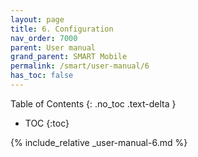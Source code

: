 ```yaml
---
layout: page
title: 6. Configuration
nav_order: 7000
parent: User manual
grand_parent: SMART Mobile
permalink: /smart/user-manual/6
has_toc: false
---
```

Table of Contents
{: .no_toc .text-delta }

- TOC
{:toc}

{% include_relative _user-manual-6.md %}
